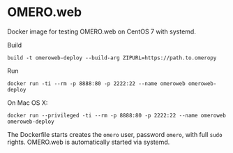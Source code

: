 OMERO.web
=========

Docker image for testing OMERO.web on CentOS 7 with systemd.

Build

    build -t omeroweb-deploy --build-arg ZIPURL=https://path.to.omeropy

Run

    docker run -ti --rm -p 8888:80 -p 2222:22 --name omeroweb omeroweb-deploy

On Mac OS X:

    docker run --privileged -ti --rm -p 8888:80 -p 2222:22 --name omeroweb omeroweb-deploy

The Dockerfile starts creates the `omero` user, password `omero`, with full `sudo` rights. OMERO.web is automatically started via systemd.
